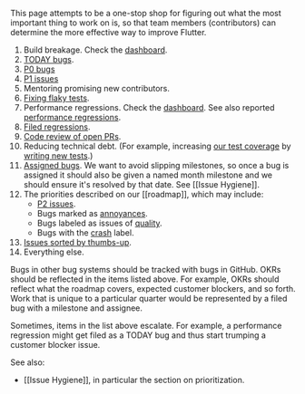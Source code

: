 This page attempts to be a one-stop shop for figuring out what the most important thing to work on is, so that team members (contributors) can determine the more effective way to improve Flutter.

1. Build breakage. Check the [dashboard](https://flutter-dashboard.appspot.com/build.html).
1. [TODAY bugs](https://github.com/flutter/flutter/issues?q=is%3Aopen+is%3Aissue+label%3A%22%E2%9A%A0+TODAY%22).
1. [P0 bugs](https://github.com/flutter/flutter/labels/P0)
1. [P1 issues](https://github.com/flutter/flutter/labels/P1)
1. Mentoring promising new contributors.
1. [Fixing flaky tests](https://github.com/flutter/flutter/issues?q=is%3Aopen+is%3Aissue+label%3A%22team%3A+flakes%22+sort%3Acomments-desc).
1. Performance regressions. Check the [dashboard](https://flutter-dashboard.appspot.com/benchmarks.html). See also reported [performance regressions](https://github.com/flutter/flutter/issues?utf8=%E2%9C%93&q=is%3Aopen+label%3A%22severe%3A+performance%22+label%3A%22severe%3A+regression%22+).
1. [Filed regressions](https://github.com/flutter/flutter/issues?q=is%3Aopen+is%3Aissue+label%3A%22severe%3A+regression%22).
1. [Code review of open PRs](https://github.com/pulls?utf8=%E2%9C%93&q=is%3Aopen+is%3Apr+archived%3Afalse+user%3Aflutter+).
1. Reducing technical debt. (For example, increasing [our test coverage](https://github.com/flutter/flutter/wiki/Test-coverage-for-package%3Aflutter) by [writing new tests](https://github.com/flutter/flutter/wiki/Running-and-writing-tests).)
1. [Assigned bugs](https://github.com/issues/assigned). We want to avoid slipping milestones, so once a bug is assigned it should also be given a named month milestone and we should ensure it's resolved by that date. See [[Issue Hygiene]].
1. The priorities described on our [[roadmap]], which may include:
    * [P2 issues](https://github.com/flutter/flutter/labels/P2).
    * Bugs marked as [annoyances](https://github.com/flutter/flutter/issues?q=is%3Aopen+is%3Aissue+label%3A%22a%3A+annoyance%22+sort%3Areactions-%2B1-desc).
    * Bugs labeled as issues of [quality](https://github.com/flutter/flutter/issues?utf8=%E2%9C%93&q=is%3Aopen+is%3Aissue+label%3A%22a%3A+quality%22+sort%3Areactions-%2B1-desc+).
    * Bugs with the [crash](https://github.com/flutter/flutter/issues?utf8=%E2%9C%93&q=is%3Aopen+is%3Aissue+label%3A%22severe%3A+crash%22+sort%3Areactions-%2B1-desc+) label.
1. [Issues sorted by thumbs-up](https://github.com/flutter/flutter/issues?q=is%3Aissue+is%3Aopen+sort%3Areactions-%2B1-desc).
1. Everything else.

Bugs in other bug systems should be tracked with bugs in GitHub. OKRs should be reflected in the items listed above. For example, OKRs should reflect what the roadmap covers, expected customer blockers, and so forth. Work that is unique to a particular quarter would be represented by a filed bug with a milestone and assignee.

Sometimes, items in the list above escalate. For example, a performance regression might get filed as a TODAY bug and thus start trumping a customer blocker issue.

See also:

 * [[Issue Hygiene]], in particular the section on prioritization.